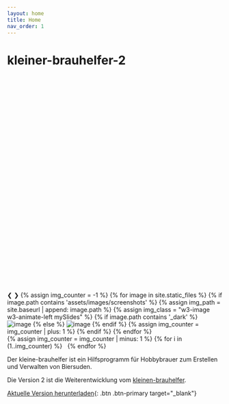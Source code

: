 ```yaml
---
layout: home
title: Home
nav_order: 1
---
```


# kleiner-brauhelfer-2

<div class="slideshow w3-display-container">
    <a href="" class="slideshow-overlay" target=_blank>
        <svg viewBox="0 0 24 24" class="w3-display-middle"><use xlink:href="#svg-search"></use></svg>
    </a>
    <a class="w3-display-left slideshow-skip" onclick="carousel(-1);">&#10094;</a>
    <a class="w3-display-right slideshow-skip" onclick="carousel();">&#10095;</a>
    {% assign img_counter = -1 %}
    {% for image in site.static_files %}
        {% if image.path contains 'assets/images/screenshots' %}
            {% assign img_path = site.baseurl | append: image.path %}
            {% assign img_class = "w3-image w3-animate-left mySlides" %}
            {% if image.path contains '_dark' %}
                    <img src="{{img_path}}" class="{{img_class}} hide-light" alt="image" />
            {% else %}
                    <img src="{{img_path}}" class="{{img_class}} hide-dark" alt="image" />
            {% endif %}
            {% assign img_counter = img_counter | plus: 1 %}
        {% endif %}
    {% endfor %}
</div>
<div class="w3-center slide-indicators" style="width:100%">
    {% assign img_counter = img_counter | minus: 1 %}
    {% for i in (1..img_counter) %}
          <a class="dot-mark" onclick='carousel({{i}})'>&nbsp;</a>
    {% endfor %}
</div>

Der kleine-brauhelfer ist ein Hilfsprogramm für Hobbybrauer zum Erstellen und Verwalten von Biersuden.

Die Version 2 ist die Weiterentwicklung vom [kleinen-brauhelfer](http://github.com/Gremmel/kleiner-brauhelfer).

[Aktuelle Version herunterladen](http://github.com/kleiner-brauhelfer/kleiner-brauhelfer-2/releases/latest){: .btn .btn-primary target="_blank"}
